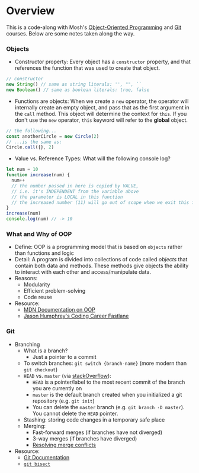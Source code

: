 # Overview

This is a code-along with Mosh's [Object-Oriented Programming](https://codewithmosh.com/p/object-oriented-programming-in-javascript) and [Git](https://codewithmosh.com/courses/1120640) courses. Below are some notes taken along the way.

### Objects

- Constructor property: 
Every object has a `constructor` property, and that references the function that was used to create that object.
```js
// constructor
new String() // same as string literals: '', "", ``
new Boolean() // same as boolean literals: true, false
```

- Functions are objects:
When we create a `new` operator, the operator will internally create an empty object, and pass that as the first argument in the `call` method. This object will determine the context for `this`.
If you don't use the `new` operator, `this` keyword will refer to the **global** object.
```js
// the following...
const anotherCircle = new Circle(2)
// ...is the same as:
Circle.call({}, 2)
```

- Value vs. Reference Types:
What will the following console log?
```js
let num = 10
function increase(num) {
  num++
  // the number passed in here is copied by VALUE, 
  // i.e. it's INDEPENDENT from the variable above
  // the parameter is LOCAL in this function
  // the increased number (11) will go out of scope when we exit this function
}
increase(num)
console.log(num) // -> 10
```

### What and Why of OOP
- Define: OOP is a programming model that is based on `objects` rather than functions and logic
- Detail: A program is divided into collections of code called *objects* that contain both data and methods. These methods give objects the ability to interact with each other and access/manipulate data.
- Reasons:
  - Modularity
  - Efficient problem-solving
  - Code reuse
- Resource: 
  - [MDN Documentation on OOP](https://developer.mozilla.org/en-US/docs/Learn/JavaScript/Objects/Object-oriented_JS)
  - [Jason Humphrey's Coding Career Fastlane](https://codingcareerfastlane.com/free-content/?utm_source=ActiveCampaign&utm_medium=email&utm_content=OOP+interview+questions+deep+dive&utm_campaign=oop+Interview+questions)

### Git
- Branching
  - What is a branch?
    - Just a pointer to a commit
  - To switch branches: `git switch {branch-name}` (more modern than `git checkout`)
  - `HEAD` vs. `master` (via [stackOverflow](https://stackoverflow.com/questions/4386959/difference-between-head-and-master/32765225#:~:text=The%20simple%20answer%20is%20that,cannot%20delete%20the%20HEAD%20pointer.)):
    - `HEAD` is a pointer/label to the most recent commit of the branch you are currently on
    - `master` is the default branch created when you initialized a git repository (e.g. `git init`)
    - You can delete the `master` branch (e.g. `git branch -D master`). You cannot delete the `HEAD` pointer.
  - Stashing: storing code changes in a temporary safe place
  - Merging:
    - Fast-forward merges (if branches have not diverged)
    - 3-way merges (if branches have diverged)
    - [Resolving merge conflicts](https://dev.to/cookrdan/conflict-resolution-git-merge-practice-3iab)
- Resource:
  - [Git Documentation](https://git-scm.com/docs)
  - [`git bisect`](https://www.metaltoad.com/blog/beginners-guide-git-bisect-process-elimination)